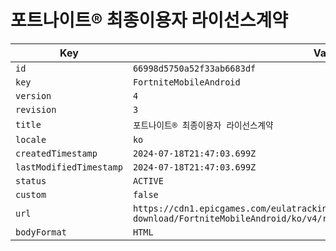 # 포트나이트® 최종이용자 라이선스계약

| Key | Value |
| --- | ----- |
| `id` | `66998d5750a52f33ab6683df` |
| `key` | `FortniteMobileAndroid` |
| `version` | `4` |
| `revision` | `3` |
| `title` | `포트나이트® 최종이용자 라이선스계약` |
| `locale` | `ko` |
| `createdTimestamp` | `2024-07-18T21:47:03.699Z` |
| `lastModifiedTimestamp` | `2024-07-18T21:47:03.699Z` |
| `status` | `ACTIVE` |
| `custom` | `false` |
| `url` | `https://cdn1.epicgames.com/eulatracking-download/FortniteMobileAndroid/ko/v4/r3/525d7ce2d19113c1c03cacb562eebfa6.pdf` |
| `bodyFormat` | `HTML` |

